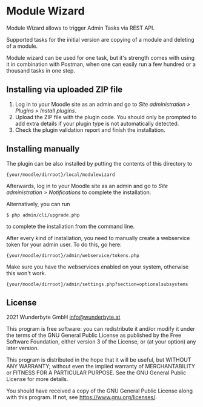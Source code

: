 # Module Wizard #

Module Wizard allows to trigger Admin Tasks via REST API.

Supported tasks for the initial version are copying of a module and deleting of a module.

Module wizard can be used for one task, but it's strength comes with using it in combination with Postman, when one can easily run a few hundred or a thousand tasks in one step.

## Installing via uploaded ZIP file ##

1. Log in to your Moodle site as an admin and go to _Site administration >
   Plugins > Install plugins_.
2. Upload the ZIP file with the plugin code. You should only be prompted to add
   extra details if your plugin type is not automatically detected.
3. Check the plugin validation report and finish the installation.

## Installing manually ##

The plugin can be also installed by putting the contents of this directory to

    {your/moodle/dirroot}/local/modulewizard

Afterwards, log in to your Moodle site as an admin and go to _Site administration >
Notifications_ to complete the installation.

Alternatively, you can run

    $ php admin/cli/upgrade.php

to complete the installation from the command line.

After every kind of installation, you need to manually create a webservice token for your admin user. To do this, go here:

    {your/moodle/dirroot}/admin/webservice/tokens.php

Make sure you have the webservices enabled on your system, otherwise this won't work.

    {your/moodle/dirroot}/admin/settings.php?section=optionalsubsystems


## License ##

2021 Wunderbyte GmbH <info@wunderbyte.at>

This program is free software: you can redistribute it and/or modify it under
the terms of the GNU General Public License as published by the Free Software
Foundation, either version 3 of the License, or (at your option) any later
version.

This program is distributed in the hope that it will be useful, but WITHOUT ANY
WARRANTY; without even the implied warranty of MERCHANTABILITY or FITNESS FOR A
PARTICULAR PURPOSE.  See the GNU General Public License for more details.

You should have received a copy of the GNU General Public License along with
this program.  If not, see <https://www.gnu.org/licenses/>.
